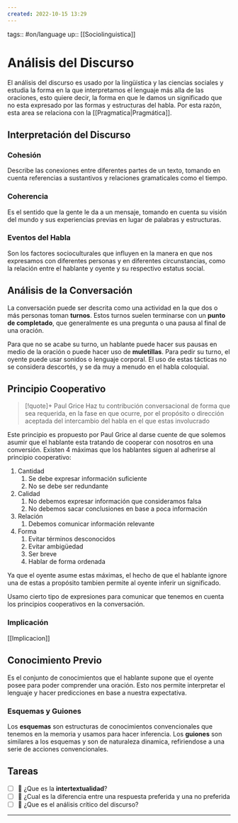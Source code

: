 ```yaml
---
created: 2022-10-15 13:29
---
```

tags:: #on/language 
up:: [[Sociolinguistica]]
# Análisis del Discurso
El análisis del discurso es usado por la lingüistica y las ciencias sociales y estudia la forma en la que interpretamos el lenguaje más alla de las oraciones, esto quiere decir, la forma en que le damos un significado que no esta expresado por las formas y estructuras del habla. Por esta razón, esta area se relaciona con la [[Pragmatica|Pragmática]].

## Interpretación del Discurso
### Cohesión
Describe las conexiones entre diferentes partes de un texto, tomando en cuenta referencias a sustantivos y relaciones gramaticales como el tiempo.

### Coherencia
Es el sentido que la gente le da a un mensaje, tomando en cuenta su visión del mundo y sus experiencias previas en lugar de palabras y estructuras.

### Eventos del Habla
Son los factores socioculturales que influyen en la manera en que nos expresamos con diferentes personas y en diferentes circunstancias, como la relación entre el hablante y oyente y su respectivo estatus social.

## Análisis de la Conversación
La conversación puede ser descrita como una actividad en la que dos o más personas toman **turnos**. Estos turnos suelen terminarse con un **punto de completado**, que generalmente es una pregunta o una pausa al final de una oración.

Para que no se acabe su turno, un hablante puede hacer sus pausas en medio de la oración o puede hacer uso de **muletillas**. Para pedir su turno, el oyente puede usar sonidos o lenguaje corporal. El uso de estas tácticas no se considera descortés, y se da muy a menudo en el habla coloquial.

## Principio Cooperativo
> [!quote]+ Paul Grice
> Haz tu contribución conversacional de forma que sea requerida, en la fase en que ocurre, por el propósito o dirección aceptada del intercambio del habla en el que estas involucrado


Este principio es propuesto por Paul Grice al darse cuente de que solemos asumir que el hablante esta tratando de cooperar con nosotros en una conversión. Existen 4 máximas que los hablantes siguen al adherirse al principio cooperativo:
1. Cantidad
	1. Se debe expresar información suficiente
	2. No se debe ser redundante
2. Calidad
	1. No debemos expresar información que consideramos falsa
	2. No debemos sacar conclusiones en base a poca información
3. Relación
	1. Debemos comunicar información relevante
4. Forma
	1. Evitar términos desconocidos
	2. Evitar ambigüedad
	3. Ser breve
	4. Hablar de forma ordenada

Ya que el oyente asume estas máximas, el hecho de que el hablante ignore una de estas a propósito tambien permite al oyente inferir un significado.

Usamo cierto tipo de expresiones para comunicar que tenemos en cuenta los principios cooperativos en la conversación.

### Implicación
[[Implicacion]]

## Conocimiento Previo
Es el conjunto de conocimientos que el hablante supone que el oyente posee para poder comprender una oración. Esto nos permite interpretar el lenguaje y hacer predicciones en base a nuestra expectativa.

### Esquemas y Guiones
Los **esquemas** son estructuras de conocimientos convencionales que tenemos en la memoria y usamos para hacer inferencia. Los **guiones** son similares a los esquemas y son de naturaleza dinamica, refiriendose a una serie de acciones convencionales.

## Tareas
- [ ] 🔽 ¿Que es la **intertextualidad**?
- [ ] 🔽 ¿Cual es la diferencia entre una respuesta preferida y una no preferida
- [ ] 🔽 ¿Que es el análisis crítico del discurso?
___
